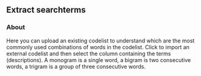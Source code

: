 ## Extract searchterms

### About

Here you can upload an existing codelist to understand which are the most commonly used combinations of words in the codelist. Click to import an external codelist and then select the column containing the terms (descriptions).
A monogram is a single word, a bigram is two consecutive words, a trigram is a group of three consecutive words.